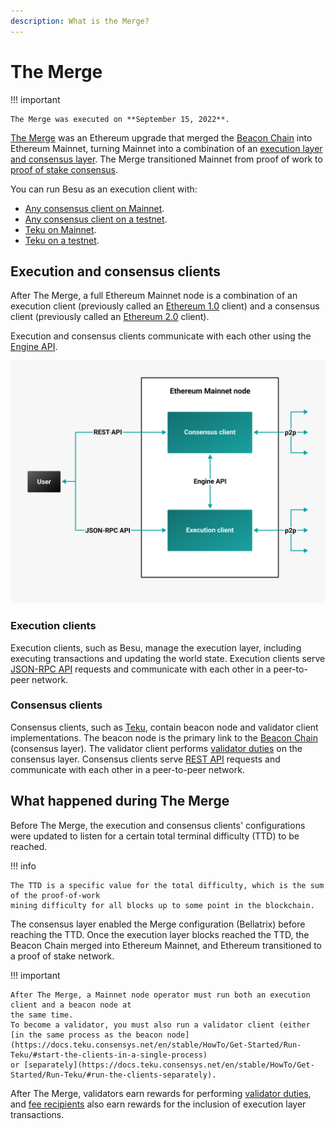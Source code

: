```yaml
---
description: What is the Merge?
---
```


# The Merge

!!! important

    The Merge was executed on **September 15, 2022**.

[The Merge](https://ethereum.org/en/upgrades/merge/) was an Ethereum upgrade that merged the
[Beacon Chain] into Ethereum Mainnet, turning Mainnet into a combination of an
[execution layer and consensus layer](#execution-and-consensus-clients).
The Merge transitioned Mainnet from proof of work to [proof of stake consensus](./proof-of-stake/index.md).

You can run Besu as an execution client with:

- [Any consensus client on Mainnet](../get-started/connect/mainnet.md).
- [Any consensus client on a testnet](../get-started/connect/testnet.md).
- [Teku on Mainnet](../tutorials/besu-teku-mainnet.md).
- [Teku on a testnet](../tutorials/besu-teku-testnet.md).

## Execution and consensus clients

After The Merge, a full Ethereum Mainnet node is a combination of an execution client (previously
called an [Ethereum 1.0](https://blog.ethereum.org/2022/01/24/the-great-eth2-renaming/) client) and
a consensus client (previously called an
[Ethereum 2.0](https://blog.ethereum.org/2022/01/24/the-great-eth2-renaming/) client).

Execution and consensus clients communicate with each other using the
[Engine API](../how-to/use-engine-api.md).

![Ethereum Merge node](../../assets/images/Execution-Consensus-Clients.png)

### Execution clients

Execution clients, such as Besu, manage the execution layer, including executing transactions and
updating the world state.
Execution clients serve [JSON-RPC API](../reference/engine-api/index.md) requests and communicate
with each other in a peer-to-peer network.

### Consensus clients

Consensus clients, such as [Teku], contain beacon node and validator client implementations.
The beacon node is the primary link to the [Beacon Chain] (consensus layer).
The validator client performs [validator duties](./proof-of-stake/index.md) on the consensus layer.
Consensus clients serve [REST API](https://docs.teku.consensys.net/en/stable/Reference/Rest_API/Rest/)
requests and communicate with each other in a peer-to-peer network.

## What happened during The Merge

Before The Merge, the execution and consensus clients' configurations were updated to listen for a
certain total terminal difficulty (TTD) to be reached.

!!! info

    The TTD is a specific value for the total difficulty, which is the sum of the proof-of-work
    mining difficulty for all blocks up to some point in the blockchain.

The consensus layer enabled the Merge configuration (Bellatrix) before reaching the TTD.
Once the execution layer blocks reached the TTD, the Beacon Chain merged into Ethereum Mainnet, and
Ethereum transitioned to a proof of stake network.

!!! important

    After The Merge, a Mainnet node operator must run both an execution client and a beacon node at
    the same time.
    To become a validator, you must also run a validator client (either
    [in the same process as the beacon node](https://docs.teku.consensys.net/en/stable/HowTo/Get-Started/Run-Teku/#start-the-clients-in-a-single-process)
    or [separately](https://docs.teku.consensys.net/en/stable/HowTo/Get-Started/Run-Teku/#run-the-clients-separately).

After The Merge, validators earn rewards for performing
[validator duties](./proof-of-stake/index.md), and
[fee recipients](https://docs.teku.consensys.net/en/latest/HowTo/Prepare-for-The-Merge/#configure-the-fee-recipient)
also earn rewards for the inclusion of execution layer transactions.

<!-- links -->
[Beacon Chain]: https://ethereum.org/en/upgrades/beacon-chain/
[Teku]: https://docs.teku.consensys.net/en/stable/
